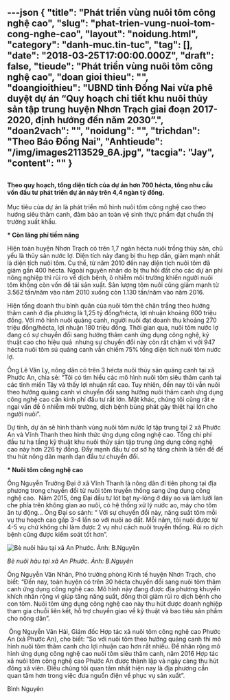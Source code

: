 ---json
{
    "title": "Phát triển vùng nuôi tôm công nghệ cao",
    "slug": "phat-trien-vung-nuoi-tom-cong-nghe-cao",
    "layout": "noidung.html",
    "category": "danh-muc.tin-tuc",
    "tag": [],
    "date": "2018-03-25T17:00:00.000Z",
    "draft": false,
    "tieude": "Phát triển vùng nuôi tôm công nghệ cao",
    "doan gioi thieu": "",
    "doangioithieu": "UBND tỉnh Đồng Nai vừa phê duyệt dự án “Quy hoạch chi tiết khu nuôi thủy sản tập trung huyện Nhơn Trạch giai đoạn 2017-2020, định hướng đến năm 2030”.",
    "doan2vach": "",
    "noidung": "",
    "trichdan": "Theo Báo Đồng Nai",
    "Anhtieude": "/img/images2113529_6A.jpg",
    "tacgia": "Jay",
    "__content__": ""
}
---
<h2><span style="font-size:14px">Theo quy hoạch, tổng diện t&iacute;ch của dự &aacute;n hơn 700 h&eacute;cta, tổng nhu cầu vốn đầu tư ph&aacute;t triển dự &aacute;n n&agrave;y tr&ecirc;n 4,4 ng&agrave;n tỷ đồng.</span></h2>

<p><span style="font-size:14px">Mục ti&ecirc;u của dự &aacute;n l&agrave; ph&aacute;t triển m&ocirc; h&igrave;nh nu&ocirc;i t&ocirc;m c&ocirc;ng nghệ cao theo hướng si&ecirc;u th&acirc;m canh, đảm bảo an to&agrave;n vệ sinh thực phẩm đạt chuẩn thị trường xuất khẩu.</span></p>

<p><span style="font-size:14px"><strong>* C&ograve;n l&atilde;ng ph&iacute; tiềm năng</strong></span></p>

<p><span style="font-size:14px">Hiện to&agrave;n huyện Nhơn Trạch c&oacute; tr&ecirc;n 1,7 ng&agrave;n h&eacute;cta nu&ocirc;i trồng thủy sản, chủ yếu l&agrave; thủy sản nước lợ. Diện t&iacute;ch n&agrave;y đang bị thu hẹp dần, giảm mạnh nhất l&agrave; diện t&iacute;ch nu&ocirc;i t&ocirc;m. Cụ thể, từ năm 2010 đến nay diện t&iacute;ch nu&ocirc;i t&ocirc;m đ&atilde; giảm gần 400 h&eacute;cta. Ngo&agrave;i nguy&ecirc;n nh&acirc;n do bị thu hồi đất cho c&aacute;c dự &aacute;n phi n&ocirc;ng nghiệp th&igrave; rủi ro về dịch bệnh, &ocirc; nhiễm m&ocirc;i trường khiến người nu&ocirc;i t&ocirc;m kh&ocirc;ng c&ograve;n vốn để t&aacute;i sản xuất. Sản lượng t&ocirc;m nu&ocirc;i cũng giảm mạnh từ 3.562 tấn/năm v&agrave;o năm 2010 xuống c&ograve;n 1.130 tấn/năm v&agrave;o năm 2016.</span></p>

<p><span style="font-size:14px">Hiện tổng doanh thu b&igrave;nh qu&acirc;n của nu&ocirc;i t&ocirc;m thẻ ch&acirc;n trắng theo hướng th&acirc;m canh ở địa phương l&agrave; 1,25 tỷ đồng/h&eacute;cta, lợi nhuận khoảng 600 triệu đồng. Với m&ocirc; h&igrave;nh nu&ocirc;i quảng canh, người nu&ocirc;i đạt doanh thu khoảng 270 triệu đồng/h&eacute;cta, lợi nhuận 180 triệu đồng. Thời gian qua, nu&ocirc;i t&ocirc;m nước lợ đang c&oacute; sự chuyển đổi sang hướng th&acirc;m canh ứng dụng c&ocirc;ng nghệ, kỹ thuật cao cho hiệu quả&nbsp; nhưng sự chuyển đổi n&agrave;y c&ograve;n rất chậm v&igrave; với 947 h&eacute;cta nu&ocirc;i t&ocirc;m s&uacute; quảng canh vẫn chiếm 75% tổng diện t&iacute;ch nu&ocirc;i t&ocirc;m nước lợ.</span></p>

<p><span style="font-size:14px">&Ocirc;ng L&ecirc; Văn Ly, n&ocirc;ng d&acirc;n c&oacute; tr&ecirc;n 3 h&eacute;cta nu&ocirc;i thủy sản quảng canh tại x&atilde; Phước An, chia sẻ: &ldquo;T&ocirc;i c&oacute; t&igrave;m hiểu c&aacute;c m&ocirc; h&igrave;nh nu&ocirc;i t&ocirc;m si&ecirc;u th&acirc;m canh tại c&aacute;c tỉnh miền T&acirc;y v&agrave; thấy lợi nhuận rất cao. Tuy nhi&ecirc;n, đến nay t&ocirc;i vẫn nu&ocirc;i theo hướng quảng canh v&igrave; chuyển đổi sang hướng nu&ocirc;i th&acirc;m canh ứng dụng c&ocirc;ng nghệ cao cần kinh ph&iacute; đầu tư rất lớn. Mặt kh&aacute;c, ch&uacute;ng t&ocirc;i cũng rất e ngại vấn đề &ocirc; nhiễm m&ocirc;i trường, dịch bệnh b&ugrave;ng ph&aacute;t g&acirc;y thiệt hại lớn cho người nu&ocirc;i&rdquo;.</span></p>

<p><span style="font-size:14px">Dự t&iacute;nh, dự &aacute;n sẽ h&igrave;nh th&agrave;nh v&ugrave;ng nu&ocirc;i t&ocirc;m nước lợ tập trung tại 2 x&atilde; Phước An v&agrave; Vĩnh Thanh theo h&igrave;nh thức ứng dụng c&ocirc;ng nghệ cao. Tổng chi ph&iacute; đầu tư hạ tầng kỹ thuật khu nu&ocirc;i thủy sản tập trung ứng dụng c&ocirc;ng nghệ cao n&agrave;y hơn 226 tỷ đồng. Đẩy mạnh đầu tư cơ sở hạ tầng ch&iacute;nh l&agrave; tiền đề để thu h&uacute;t n&ocirc;ng d&acirc;n mạnh dạn đầu tư chuyển đổi.</span></p>

<p><span style="font-size:14px"><strong>* Nu&ocirc;i t&ocirc;m c&ocirc;ng nghệ cao</strong></span></p>

<p><span style="font-size:14px">&Ocirc;ng Nguyễn Trường Đại ở x&atilde; Vĩnh Thanh l&agrave; n&ocirc;ng d&acirc;n đi ti&ecirc;n phong tại địa phương trong chuyển đổi từ nu&ocirc;i t&ocirc;m truyền thống sang ứng dụng c&ocirc;ng nghệ cao.&nbsp; Năm 2015, &ocirc;ng Đại đầu tư l&oacute;t bạt ny-l&ocirc;ng ở đ&aacute;y ao v&agrave; l&agrave;m lưới lan che ph&iacute;a tr&ecirc;n kh&ocirc;ng gian ao nu&ocirc;i, c&oacute; hệ thống xử l&yacute; nước ao, m&aacute;y cho t&ocirc;m ăn tự động&hellip; &Ocirc;ng Đại so s&aacute;nh: &ldquo; Với sự chuyển đổi n&agrave;y, năng suất t&ocirc;m mỗi vụ thu hoạch cao gấp 3-4 lần so với nu&ocirc;i ao đất. Mỗi năm, t&ocirc;i nu&ocirc;i được từ 4-5 vụ chứ kh&ocirc;ng chỉ l&agrave;m được 2 vụ như c&aacute;ch nu&ocirc;i truyền thống. Rủi ro dịch bệnh cũng được kiểm so&aacute;t tốt hơn&rdquo;.</span></p>

<p><span style="font-size:14px"><img alt="Bè nuôi hàu tại xã An Phước. Ảnh: B.Nguyên" src="http://baodongnai.com.vn/dataimages/201803/original/images2113530_tom_1.jpg" title="Bè nuôi hàu tại xã An Phước. Ảnh: B.Nguyên" /></span></p>

<p><span style="font-size:14px"><em>B&egrave; nu&ocirc;i h&agrave;u tại x&atilde; An Phước. Ảnh: B.Nguy&ecirc;n&nbsp;</em></span></p>

<p><span style="font-size:14px">&Ocirc;ng Nguyễn Văn Nh&acirc;n, Ph&oacute; trưởng ph&ograve;ng Kinh tế huyện Nhơn Trạch, cho biết: &ldquo;Đến nay, to&agrave;n huyện c&oacute; tr&ecirc;n 30 h&eacute;cta chuyển đổi sang nu&ocirc;i t&ocirc;m th&acirc;m canh ứng dụng c&ocirc;ng nghệ cao. M&ocirc; h&igrave;nh n&agrave;y đang được địa phương khuyến kh&iacute;ch nh&acirc;n rộng v&igrave; gi&uacute;p tăng năng suất, đồng thời giảm rủi ro dịch bệnh cho con t&ocirc;m. Nu&ocirc;i t&ocirc;m ứng dụng c&ocirc;ng nghệ cao n&agrave;y thu h&uacute;t được doanh nghiệp tham gia chuỗi li&ecirc;n kết, hỗ trợ chuyển giao về kỹ thuật v&agrave; bao ti&ecirc;u sản phẩm cho n&ocirc;ng d&acirc;n&rdquo;.</span></p>

<p><span style="font-size:14px">&nbsp;&Ocirc;ng Nguyễn Văn Hải, Gi&aacute;m đốc Hợp t&aacute;c x&atilde; nu&ocirc;i t&ocirc;m c&ocirc;ng nghệ cao Phước An (x&atilde; Phước An), cho biết: &ldquo;So với nu&ocirc;i t&ocirc;m theo hướng quảng canh th&igrave; m&ocirc; h&igrave;nh nu&ocirc;i t&ocirc;m th&acirc;m canh cho lợi nhuận cao hơn rất nhiều. Để nh&acirc;n rộng m&ocirc; h&igrave;nh ứng dụng c&ocirc;ng nghệ cao nu&ocirc;i t&ocirc;m si&ecirc;u th&acirc;m canh, năm 2016 Hợp t&aacute;c x&atilde; nu&ocirc;i t&ocirc;m c&ocirc;ng nghệ cao Phước An được th&agrave;nh lập v&agrave; ng&agrave;y c&agrave;ng thu h&uacute;t đ&ocirc;ng x&atilde; vi&ecirc;n. Điều ch&uacute;ng t&ocirc;i quan t&acirc;m nhất hiện nay l&agrave; địa phương cần quan t&acirc;m hơn trong việc đưa nguồn điện về phục vụ sản xuất&rdquo;.</span></p>

<p><span style="font-size:14px">B&igrave;nh Nguy&ecirc;n</span></p>
